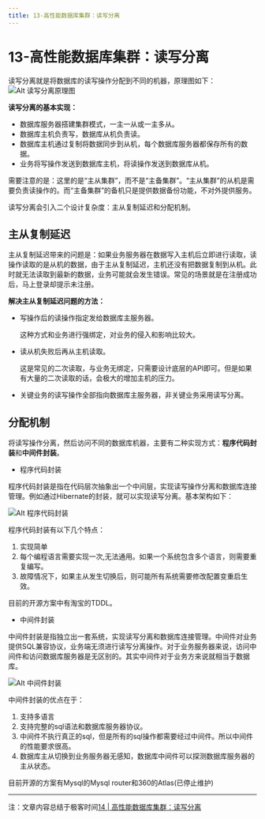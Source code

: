 ```yaml
---
title: 13-高性能数据库集群：读写分离
---
```

# 13-高性能数据库集群：读写分离
读写分离就是将数据库的读写操作分配到不同的机器，原理图如下：
![Alt 读写分离原理图](1007-1.png)

**读写分离的基本实现：**

- 数据库服务器搭建集群模式，一主一从或一主多从。
- 数据库主机负责写，数据库从机负责读。
- 数据库主机通过复制将数据同步到从机，每个数据库服务器都保存所有的数据。
- 业务将写操作发送到数据库主机，将读操作发送到数据库从机。 

需要注意的是：这里的是“主从集群”，而不是“主备集群”。“主从集群”的从机是需要负责读操作的。而“主备集群”的备机只是提供数据备份功能，不对外提供服务。

读写分离会引入二个设计复杂度：主从复制延迟和分配机制。

## 主从复制延迟

主从复制延迟带来的问题是：如果业务服务器在数据写入主机后立即进行读取，读操作读取的是从机的数据，由于主从复制延迟，主机还没有把数据复制到从机。此时就无法读取到最新的数据，业务可能就会发生错误。常见的场景就是在注册成功后，马上登录却提示未注册。

**解决主从复制延迟问题的方法：**
- 写操作后的读操作指定发给数据库主服务器。

    这种方式和业务进行强绑定，对业务的侵入和影响比较大。
- 读从机失败后再从主机读取。

    这是常见的二次读取，与业务无绑定，只需要设计底层的API即可。但是如果有大量的二次读取的话，会极大的增加主机的压力。
- 关键业务的读写操作全部指向数据库主服务器，非关键业务采用读写分离。

## 分配机制

将读写操作分离，然后访问不同的数据库机器，主要有二种实现方式：**程序代码封装**和**中间件封装**。

- 程序代码封装

程序代码封装是指在代码层次抽象出一个中间层，实现读写操作分离和数据库连接管理。例如通过Hibernate的封装，就可以实现读写分离。基本架构如下：

![Alt 程序代码封装](1007-2.png)

程序代码封装有以下几个特点：
1. 实现简单
2. 每个编程语言需要实现一次,无法通用。如果一个系统包含多个语言，则需要重复编写。
3. 故障情况下，如果主从发生切换后，则可能所有系统需要修改配置变重启生效。

目前的开源方案中有淘宝的TDDL。

- 中间件封装

中间件封装是指独立出一套系统，实现读写分离和数据库连接管理。中间件对业务提供SQL兼容协议，业务端无须进行读写分离操作。对于业务服务器来说，访问中间件和访问数据库服务器是无区别的。其实中间件对于业务方来说就相当于数据库。

![Alt 中间件封装](1007-3.png)

中间件封装的优点在于：

1. 支持多语言
2. 支持完整的sql语法和数据库服务器协议。
3. 中间件不执行真正的sql，但是所有的sql操作都需要经过中间件。所以中间件的性能要求很高。
4. 数据库主从切换到业务服务器无感知，数据库中间件可以探测数据库服务器的主从状态。

目前开源的方案有Mysql的Mysql router和360的Atlas(已停止维护)
 

---
注：文章内容总结于极客时间[14 | 高性能数据库集群：读写分离](https://time.geekbang.org/column/article/8269)

<Valine/>